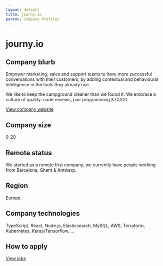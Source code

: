 ```yaml
---
layout: default
title: journy.io
parent: Company Profiles
---
```


# journy.io

## Company blurb

Empower marketing, sales and support teams to have more successful conversations with their customers, by adding contextual and behavioural intelligence in the tools they already use.

We like to keep the campground cleaner than we found it. We embrace a culture of quality: code reviews, pair programming & CI/CD.

[View company website](https://www.journy.io/engineering/)

## Company size

0-20

## Remote status

We started as a remote first company, we currently have people working from Barcelona, Ghent & Antwerp.

## Region

Europe

## Company technologies

TypeScript, React, Node.js, Elasticsearch, MySQL, AWS, Terraform, Kubernetes, Keras/Tensorflow, ...

## How to apply

[View jobs](https://angel.co/company/journy-io/jobs)

